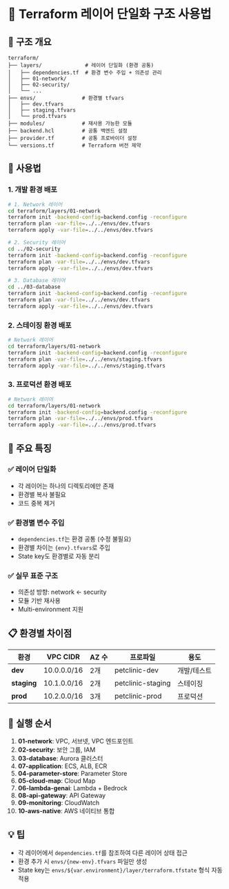 # 🚀 Terraform 레이어 단일화 구조 사용법

## 📁 구조 개요

```
terraform/
├── layers/              # 레이어 단일화 (환경 공통)
│   ├── dependencies.tf  # 환경 변수 주입 + 의존성 관리
│   ├── 01-network/
│   ├── 02-security/
│   └── ...
├── envs/               # 환경별 tfvars
│   ├── dev.tfvars
│   ├── staging.tfvars
│   └── prod.tfvars
├── modules/            # 재사용 가능한 모듈
├── backend.hcl         # 공통 백엔드 설정
├── provider.tf         # 공통 프로바이더 설정
└── versions.tf         # Terraform 버전 제약
```

## 🎯 사용법

### 1. 개발 환경 배포

```bash
# 1. Network 레이어
cd terraform/layers/01-network
terraform init -backend-config=backend.config -reconfigure
terraform plan -var-file=../../envs/dev.tfvars
terraform apply -var-file=../../envs/dev.tfvars

# 2. Security 레이어
cd ../02-security
terraform init -backend-config=backend.config -reconfigure
terraform plan -var-file=../../envs/dev.tfvars
terraform apply -var-file=../../envs/dev.tfvars

# 3. Database 레이어
cd ../03-database
terraform init -backend-config=backend.config -reconfigure
terraform plan -var-file=../../envs/dev.tfvars
terraform apply -var-file=../../envs/dev.tfvars
```

### 2. 스테이징 환경 배포

```bash
# Network 레이어
cd terraform/layers/01-network
terraform init -backend-config=backend.config -reconfigure
terraform plan -var-file=../../envs/staging.tfvars
terraform apply -var-file=../../envs/staging.tfvars
```

### 3. 프로덕션 환경 배포

```bash
# Network 레이어
cd terraform/layers/01-network
terraform init -backend-config=backend.config -reconfigure
terraform plan -var-file=../../envs/prod.tfvars
terraform apply -var-file=../../envs/prod.tfvars
```

## 🔧 주요 특징

### ✅ **레이어 단일화**
- 각 레이어는 하나의 디렉토리에만 존재
- 환경별 복사 불필요
- 코드 중복 제거

### ✅ **환경별 변수 주입**
- `dependencies.tf`는 환경 공통 (수정 불필요)
- 환경별 차이는 `{env}.tfvars`로 주입
- State key도 환경별로 자동 분리

### ✅ **실무 표준 구조**
- 의존성 방향: network ← security
- 모듈 기반 재사용
- Multi-environment 지원

## 📋 환경별 차이점

| 환경 | VPC CIDR | AZ 수 | 프로파일 | 용도 |
|------|----------|-------|----------|------|
| **dev** | 10.0.0.0/16 | 2개 | petclinic-dev | 개발/테스트 |
| **staging** | 10.1.0.0/16 | 2개 | petclinic-staging | 스테이징 |
| **prod** | 10.2.0.0/16 | 3개 | petclinic-prod | 프로덕션 |

## 🚀 실행 순서

1. **01-network**: VPC, 서브넷, VPC 엔드포인트
2. **02-security**: 보안 그룹, IAM
3. **03-database**: Aurora 클러스터
4. **07-application**: ECS, ALB, ECR
5. **04-parameter-store**: Parameter Store
6. **05-cloud-map**: Cloud Map
7. **06-lambda-genai**: Lambda + Bedrock
8. **08-api-gateway**: API Gateway
9. **09-monitoring**: CloudWatch
10. **10-aws-native**: AWS 네이티브 통합

## 💡 팁

- 각 레이어에서 `dependencies.tf`를 참조하여 다른 레이어 상태 접근
- 환경 추가 시 `envs/{new-env}.tfvars` 파일만 생성
- State key는 `envs/${var.environment}/layer/terraform.tfstate` 형식 자동 적용